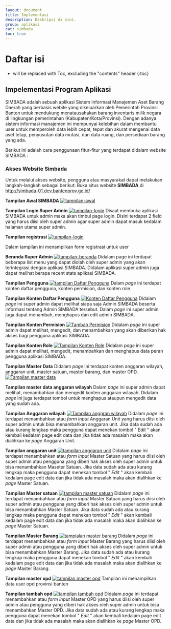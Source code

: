 ```yaml
---
layout: document
title: Implementasi
description: Deskripsi di sini.
group: aplikasi
cat: simbada
toc: true
---
```


#  Daftar isi

* will be replaced with Toc, excluding the "contents" header 
{:toc}

## Impelementasi Program Aplikasi

SIMBADA adalah sebuah aplikasi Sistem Informasi Manajemen Aset Barang Daerah yang berbasis webite yang dikeluarkan oleh Pemerintah Provinsi Banten untuk mendukung menatausahakan barang inventaris milik negara di lingkungan pemerintahan (Kabupaten/Kota/Provinsi). Dengan adanya sistem informasi manajemen ini mempunyai kelebihan dalam membantu user untuk memperoleh data lebih cepat, tepat dan akurat mengenai data aset tetap, penyusutan data mutasi, dan data ruang, dan persediaan barang yang ada.

Berikut ini adalah cara penggunaan fitur-fitur yang terdapat didalam website SIMBADA :

### Akses Website Simbada

Untuk melalui akses website, pengguna atau masyarakat dapat melakukan langkah-langkah sebagai berikut:
Buka situs website **SIMBADA** di http://simbada-01.dev.bantenprov.go.id/

**Tampilan Awal SIMBADA**
[![tampilan-awal](/document/aplikasi/simbada/images/implementasi/tampilan-awal-simbada.png)](/document/aplikasi/simbada/images/implementasi/tampilan-awal-simbada.png)

**Tampilan Login Super Admin**
[![tampilan-login](/document/aplikasi/simbada/images/implementasi/tampilan-login.png)](/document/aplikasi/simbada/images/implementasi/tampilan-login.png)
Disaat membuka aplikasi SIMBADA untuk admin maka akan timbul page login. Disini terdapat 2 field yang harus diisi oleh super admin agar super admin dapat masuk kedalam halaman utama super admin.

**Tampilan registrasi**
[![tampilan-login](/document/aplikasi/simbada/images/implementasi/tampilan-registrasi.png)](/document/aplikasi/simbada/images/implementasi/tampilan-registrasi.png)

Dalam tampilan ini menampilkan form registrasi untuk user

**Beranda Super Admin**
[![tampilan-beranda](/document/aplikasi/simbada/images/implementasi/tampilan-beranda.png)](/document/aplikasi/simbada/images/implementasi/tampilan-beranda.png)
Didalam page ini terdapat beberapa list menu yang dapat diolah oleh super admin yang akan terintegrasi dengan aplikasi SIMBADA. Didalam aplikasi super admin juga dapat melihat berapa recent stats aplikasi SIMBADA.

**Tampilan Pengguna**
[![tampilan Daftar Pengguna](/document/aplikasi/simbada/images/implementasi/tampilan-daftar-pengguna.png)](/document/aplikasi/simbada/images/implementasi/tampilan-daftar-pengguna.png)
Dalam *page* ini terdapat konten daftar pengguna, konten permision, dan konten role.

**Tampilan Konten Daftar Pengguna**
[![Konten Daftar Pengguna](/document/aplikasi/simbada/images/implementasi/tampilan-konten-daftar-pengguna.png)](/document/aplikasi/simbada/images/implementasi/tampilan-konten-daftar-pengguna.png)
Didalam *page* ini super admin dapat melihat siapa saja Admin SIMBADA beserta informasi tentang Admin SIMBADA tersebut. Dalam *page* ini super admin juga dapat menambah, menghapus dan edit admin SIMBADA.

**Tampilan Konten Permision**
[![Tambah Permision](/document/aplikasi/simbada/images/implementasi/tampilan-permission.png)](/document/aplikasi/simbada/images/implementasi/tampilan-permission.png)
Didalam *page* ini super admin dapat melihat, mengedit, dan menambahkan yang akan diberikan hak akses bagi pengguna aplikasi SIMBADA.

**Tampilan Konten Role**
[![Tampilan Konten Role](/document/aplikasi/simbada/images/implementasi/tampilan-role.png)](/document/aplikasi/simbada/images/implementasi/tampilan-role.png)
Didalam *page* ini super admin dapat melihat, mengedit, menambahkan dan menghapus data peran pengguna aplikasi SIMBADA.

**Tampilan Master Data**
Didalam *page* ini terdapat konten anggaran wilayah, anggaran unit, master satuan, master barang, dan master OPD.
[![Tampilan master data](/document/aplikasi/simbada/images/implementasi/tampilan-master-data.png)](/document/aplikasi/simbada/images/implementasi/tampilan-master-data.png)

**Tampilan master data anggaran wilayah**
Dalam *page* ini super admin dapat melihat, menambahkan dan mengedit konten anggaran wilayah. Didalam *page* ini juga terdapat tombol untuk menghapus ataupun mengedit data yang sudah ada.

**Tampilan Anggaran wilayah**
[![Tampilan anggran wilayah](/document/aplikasi/simbada/images/implementasi/tampilan-tambah-anggaran-wilayah.png)](/document/aplikasi/simbada/images/implementasi/tampilan-tambah-anggaran-wilayah.png)
Didalam *page* ini terdapat menambahkan atau *form input* Anggaran Unit yang harus diisi oleh super admin untuk bisa menambahkan anggaran unit. Jika data sudah ada atau kurang lengkap maka pengguna dapat menekan tombol " *Edit* " akan kembali kedalam page edit data dan jika tidak ada masalah maka akan dialihkan ke *page* Anggaran Unit.

**Tampilan anggaran unit**
[![tampilan anggaran unit](/document/aplikasi/simbada/images/implementasi/tampilan-angaran-unit.png)](/document/aplikasi/simbada/images/implementasi/tampilan-angaran-unit.png)
Didalam *page* ini terdapat menambahkan atau *form input* Master Satuan yang harus diisi oleh super admin atau pengguna yang diberi hak akses oleh super admin untuk bisa menambahkan Maseter Satuan. Jika data sudah ada atau kurang lengkap maka pengguna dapat menekan tombol " *Edit* " akan kembali kedalam page edit data dan jika tidak ada masalah maka akan dialihkan ke *page* Master Satuan.

**Tampilan Master satuan**
[![tampilan master satuan](/document/aplikasi/simbada/images/implementasi/tampilan-master-satuan.png)](/document/aplikasi/simbada/images/implementasi/tampilan-master-satuan.png)
Didalam *page* ini terdapat menambahkan atau *form input* Master Satuan yang harus diisi oleh super admin atau pengguna yang diberi hak akses oleh super admin untuk bisa menambahkan Master Satuan. Jika data sudah ada atau kurang lengkap maka pengguna dapat menekan tombol " *Edit* " akan kembali kedalam page edit data dan jika tidak ada masalah maka akan dialihkan ke *page* Master Satuan.

**Tampilan Master Barang**
[![tampialan master barang](/document/aplikasi/simbada/images/implementasi/tampilan-master-barang.png)](/document/aplikasi/simbada/images/implementasi/tampilan-master-barang.png)
Didalam *page* ini terdapat menambahkan atau *form input* Master Barang yang harus diisi oleh super admin atau pengguna yang diberi hak akses oleh super admin untuk bisa menambahkan Master Barang. Jika data sudah ada atau kurang lengkap maka pengguna dapat menekan tombol " *Edit* " akan kembali kedalam page edit data dan jika tidak ada masalah maka akan dialihkan ke *page* Master Barang.

**Tampilan master opd**
[![tampilan master opd](/document/aplikasi/simbada/images/implementasi/tampilan-master-opd.png)](/document/aplikasi/simbada/images/implementasi/tampilan-master-opd.png)
Tampilan ini menampilkan data user opd provinsi banten

**Tampilan tambah opd**
[![tampilan tambah opd](/document/aplikasi/simbada/images/implementasi/tampilan-tambah-opd.png)](/document/aplikasi/simbada/images/implementasi/tampilan-tambah-opd.png)
Didalam *page* ini terdapat menambahkan atau *form input* Master OPD yang harus diisi oleh super admin atau pengguna yang diberi hak akses oleh super admin untuk bisa menambahkan Master OPD. Jika data sudah ada atau kurang lengkap maka pengguna dapat menekan tombol " *Edit* " akan kembali kedalam page edit data dan jika tidak ada masalah maka akan dialihkan ke *page* Master OPD.